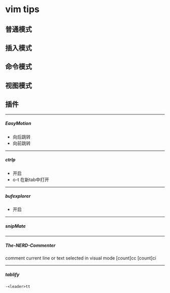 # vim tips

## 普通模式

## 插入模式

## 命令模式

## 视图模式

## 插件
---
##### EasyMotion

  - <leader><leader><w> 向后跳转
  - <leader><leader><k> 向前跳转
---
##### ctrlp

  - <c-p> 开启
  - o-t 在新tab中打开
---
##### bufexplorer

  - <c-b> 开启
---
##### snipMate
---
##### The-NERD-Commenter
comment current line or text selected in visual mode
	[count]<leader>cc 
	[count]<leader>ci

---
##### tablify

	-<leader>tt
